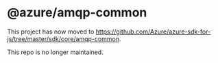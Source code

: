 # @azure/amqp-common

This project has now moved to https://github.com/Azure/azure-sdk-for-js/tree/master/sdk/core/amqp-common.

This repo is no longer maintained.
